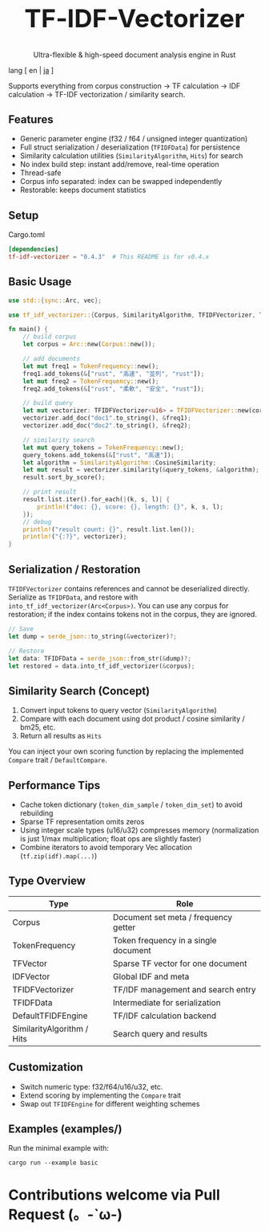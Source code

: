 <div align="center">
<h1 style="font-size: 50px">TF‑IDF-Vectorizer</h1>
<p>Ultra-flexible & high-speed document analysis engine in Rust</p>
</div>

lang [ en | [ja](./README-ja.md) ]

Supports everything from corpus construction → TF calculation → IDF calculation → TF-IDF vectorization / similarity search.

## Features
- Generic parameter engine (f32 / f64 / unsigned integer quantization)
- Full struct serialization / deserialization (`TFIDFData`) for persistence
- Similarity calculation utilities (`SimilarityAlgorithm`, `Hits`) for search
- No index build step: instant add/remove, real-time operation
- Thread-safe
- Corpus info separated: index can be swapped independently
- Restorable: keeps document statistics

## Setup
Cargo.toml
```toml
[dependencies]
tf-idf-vectorizer = "0.4.3"  # This README is for v0.4.x
```

## Basic Usage

```rust
use std::{sync::Arc, vec};

use tf_idf_vectorizer::{Corpus, SimilarityAlgorithm, TFIDFVectorizer, TokenFrequency};

fn main() {
    // build corpus
    let corpus = Arc::new(Corpus::new());

    // add documents
    let mut freq1 = TokenFrequency::new();
    freq1.add_tokens(&["rust", "高速", "並列", "rust"]);
    let mut freq2 = TokenFrequency::new();
    freq2.add_tokens(&["rust", "柔軟", "安全", "rust"]);

    // build query
    let mut vectorizer: TFIDFVectorizer<u16> = TFIDFVectorizer::new(corpus);    
    vectorizer.add_doc("doc1".to_string(), &freq1);
    vectorizer.add_doc("doc2".to_string(), &freq2);

    // similarity search
    let mut query_tokens = TokenFrequency::new();
    query_tokens.add_tokens(&["rust", "高速"]);
    let algorithm = SimilarityAlgorithm::CosineSimilarity;
    let mut result = vectorizer.similarity(&query_tokens, &algorithm);
    result.sort_by_score();

    // print result
    result.list.iter().for_each(|(k, s, l)| {
        println!("doc: {}, score: {}, length: {}", k, s, l);
    });
    // debug
    println!("result count: {}", result.list.len());
    println!("{:?}", vectorizer);
}
```

## Serialization / Restoration
`TFIDFVectorizer` contains references and cannot be deserialized directly.  
Serialize as `TFIDFData`, and restore with `into_tf_idf_vectorizer(Arc<Corpus>)`.
You can use any corpus for restoration; if the index contains tokens not in the corpus, they are ignored.

```rust
// Save
let dump = serde_json::to_string(&vectorizer)?;

// Restore
let data: TFIDFData = serde_json::from_str(&dump)?;
let restored = data.into_tf_idf_vectorizer(&corpus);
```

## Similarity Search (Concept)
1. Convert input tokens to query vector (`SimilarityAlgorithm`)
2. Compare with each document using dot product / cosine similarity / bm25, etc.
3. Return all results as `Hits`

You can inject your own scoring function by replacing the implemented `Compare` trait / `DefaultCompare`.

## Performance Tips
- Cache token dictionary (`token_dim_sample` / `token_dim_set`) to avoid rebuilding
- Sparse TF representation omits zeros
- Using integer scale types (u16/u32) compresses memory (normalization is just 1/max multiplication; float ops are slightly faster)
- Combine iterators to avoid temporary Vec allocation (`tf.zip(idf).map(...)`)

## Type Overview
| Type                | Role                                 |
|---------------------|--------------------------------------|
| Corpus              | Document set meta / frequency getter |
| TokenFrequency      | Token frequency in a single document |
| TFVector            | Sparse TF vector for one document    |
| IDFVector           | Global IDF and meta                  |
| TFIDFVectorizer     | TF/IDF management and search entry   |
| TFIDFData           | Intermediate for serialization       |
| DefaultTFIDFEngine  | TF/IDF calculation backend           |
| SimilarityAlgorithm / Hits | Search query and results          |

## Customization
- Switch numeric type: f32/f64/u16/u32, etc.
- Extend scoring by implementing the `Compare` trait
- Swap out `TFIDFEngine` for different weighting schemes

## Examples (examples/)
Run the minimal example with:
```
cargo run --example basic
```

# Contributions welcome via Pull Request (。-`ω-)

